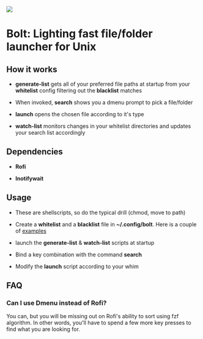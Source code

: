 ![](demo/preview.gif)

# Bolt: Lighting fast file/folder launcher for Unix

## How it works

- **generate-list** gets all of your preferred file paths at startup from your **whitelist** config filtering out the **blacklist** matches

- When invoked, **search** shows you a dmenu prompt to pick a file/folder

- **launch** opens the chosen file according to it's type

- **watch-list** monitors changes in your whitelist directories and updates your search list accordingly

## Dependencies

- **Rofi**

- **Inotifywait**

## Usage

- These are shellscripts, so do the typical drill (chmod, move to path)

- Create a **whitelist** and a **blacklist** file in **~/.config/bolt**. Here is a couple of [examples](https://github.com/salman-abedin/bolt/tree/master/example_config)

- launch the **generate-list** & **watch-list** scripts at startup

- Bind a key combination with the command **search**

- Modify the **launch** script according to your whim

## FAQ

### Can I use Dmenu instead of Rofi?

You can, but you will be missing out on Rofi's ability to sort using fzf algorithm.
In other words, you'll have to spend a few more key presses to find what you are looking for.


